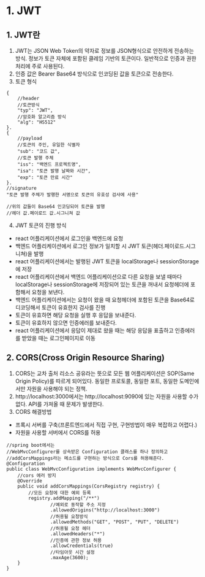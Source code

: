 # 1. JWT
## 1. JWT란
1. JWT는 JSON Web Token의 약자로 정보를 JSON형식으로 안전하게 전송하는 방식. 정보가 토큰 자체에 포함된 클레임 기반의 토큰이다. 일반적으로 인증과 권한처리에 주로 사용된다.
2. 인증 값은 Bearer Base64 방식으로 인코딩된 값을 토큰으로 전송한다.
3. 토큰 형식
```
{
    //header
    //토큰방식
    "typ": "JWT",
    //암호화 알고리즘 방식
    "alg": "HS512"
}.
{
    //payload
    //토큰의 주인, 유일한 식별자
    "sub": "코드 값",
    //토큰 발행 주체
    "iss": "백엔드 프로젝트명",
    "isa": "토큰 발행 날짜와 시간",
    "exp": "토큰 만료 시간" 
}.
//signature
"토큰 발행 주체가 발행한 서명으로 토큰의 유효성 검사에 사용"

//위의 값들이 Base64 인코딩되어 토큰을 발행
//헤더 값.페이로드 값.시그니쳐 값
```
4. JWT 토큰의 진행 방식
- react 어플리케이션에서 로그인을 백엔드에 요청
- 백엔드 어플리케이션에서 로그인 정보가 일치할 시 JWT 토큰(헤더.페이로드.시그니쳐)을 발행
- react 어플리케이션에서는 발행된 JWT 토큰을 localStorage나 sessionStorage에 저장
- react 어플리케이션에서 백엔드 어플리케이션으로 다른 요청을 보낼 때마다 localStorage나 sessionStorage에 저장되어 있는 토큰을 꺼내서 요청헤더에 포함해서 요청을 보낸다.
- 백엔드 어플리케이션에서는 요청이 왔을 때 요청헤더에 포함된 토큰을 Base64로 디코딩해서 토큰이 유효한지 검사를 진행
- 토큰이 유효하면 해당 요청을 실행 후 응답을 보내준다.
- 토큰이 유효하지 않으면 인증에러를 보내준다.
- react 어플리케이션에서 응답이 제대로 왔을 때는 해당 응답을 표출하고 인증에러를 받았을 때는 로그인페이지로 이동

## 2. CORS(Cross Origin Resource Sharing)
1. CORS는 교차 출처 리소스 공유라는 뜻으로 모든 웹 어플리케이션은 SOP(Same Origin Policy)를 따르게 되어있다. 동일한 프로토콜, 동일한 포트, 동일한 도메인에서만 자원을 사용해야 되는 정책.
2. http://localhost:3000에서는 http://localhost:9090에 있는 자원을 사용할 수가 없다. API를 가져올 때 문제가 발생한다.
3. CORS 해결방법
- 프록시 서버를 구축(프론트엔드에서 직접 구현, 구현방법이 매우 복잡하고 어렵다.)
- 자원을 사용할 서버에서 CORS를 허용
```
//spring boot에서는
//WebMvcConfigurer를 상속받은 Configuration 클래스를 하나 정의하고
//addCorsMappings라는 메소드를 구현하는 방식으로 Cors를 허용해준다.
@Configuration
public class WebMvcConfiguration implements WebMvcConfigurer {
    //cors 에러 방지
    @Override
    public void addCorsMappings(CorsRegistry registry) {
        //모든 요청에 대한 예외 등록
        registry.addMapping("/**")
                //예외로 동작할 주소 지정
                .allowedOrigins("http://localhost:3000")
                //허용될 요청방식
                .allowedMethods("GET", "POST", "PUT", "DELETE")
                //허용될 요청 헤더
                .allowedHeaders("*")
                //인증에 관한 정보 허용
                .allowCredentials(true)
                //타임아웃 시간 설정
                .maxAge(3600);
    }
}
```